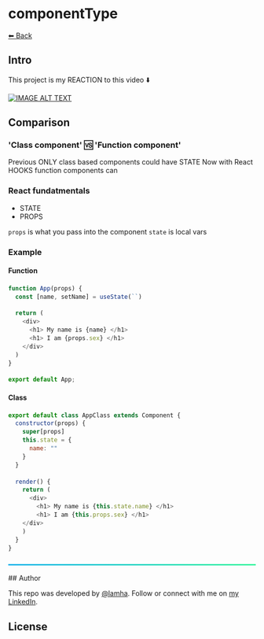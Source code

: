 # componentType

[⬅ Back](../README.md)

## Intro 
This project is my REACTION to this video ⬇️

<div>
  <a href="https://www.youtube.com/watch?v=yc6elaGOoGQ"><img src="https://img.youtube.com/vi/yc6elaGOoGQ/0.jpg" alt="IMAGE ALT TEXT"></a>
</div>

## Comparison
### 'Class component' 🆚  'Function component' 
Previous ONLY class based components could have STATE 
Now with React HOOKS function components can 

### React fundatmentals
- STATE
- PROPS

`props` is what you pass into the component 
`state` is local vars 

### Example 
#### Function

```js
function App(props) {
  const [name, setName] = useState(``)

  return (
    <div>
      <h1> My name is {name} </h1>
      <h1> I am {props.sex} </h1>
    </div>
  )
}

export default App;
```

#### Class
```js
export default class AppClass extends Component {
  constructor(props) {
    super[props]
    this.state = {
      name: ""
    }
  }

  render() {
    return (
      <div>
        <h1> My name is {this.state.name} </h1>
        <h1> I am {this.props.sex} </h1>
    </div>
    )
  }
}
```


<p><img type="separator" height=8px width="100%" src="https://github.com/HaLamUs/nft-drop/blob/main/assets/aqua.png"></p>
## Author

This repo was developed by [@lamha](https://github.com/HaLamUs). 
Follow or connect with me on [my LinkedIn](https://www.linkedin.com/in/lamhacs). 

## License
